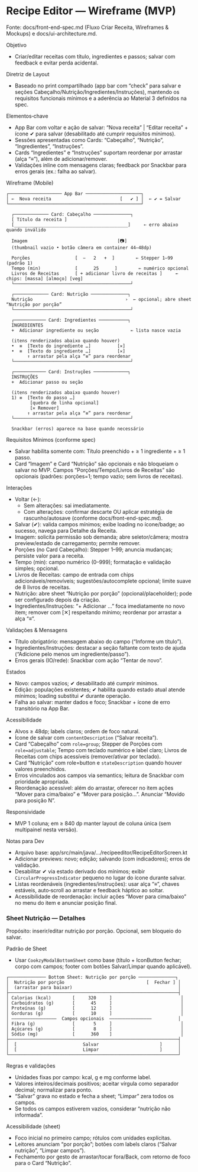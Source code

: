 # Recipe Editor — Wireframe (MVP)

Fonte: docs/front-end-spec.md (Fluxo Criar Receita, Wireframes & Mockups) e docs/ui-architecture.md.

Objetivo
- Criar/editar receitas com título, ingredientes e passos; salvar com feedback e evitar perda acidental.

Diretriz de Layout
- Baseado no print compartilhado (app bar com “check” para salvar e seções Cabeçalho/Nutrição/Ingredientes/Instruções), mantendo os requisitos funcionais mínimos e a aderência ao Material 3 definidos na spec.

Elementos‑chave
- App Bar com voltar e ação de salvar: “Nova receita” | “Editar receita” + ícone ✔ para salvar (desabilitado até cumprir requisitos mínimos).
- Sessões apresentadas como Cards: “Cabeçalho”, “Nutrição”, “Ingredientes”, “Instruções”.
- Cards “Ingredientes” e “Instruções” suportam reordenar por arrastar (alça “≡”), além de adicionar/remover.
- Validações inline com mensagens claras; feedback por Snackbar para erros gerais (ex.: falha ao salvar).

Wireframe (Mobile)

```
┌──────────────────── App Bar ─────────────────────┐
│ ←  Nova receita                          [   ✔ ] │  ← ✔ = Salvar
└──────────────────────────────────────────────────┘

  ┌───────────── Card: Cabeçalho ──────────────┐
  [ Título da receita ]
  [___________________________________________]     ← erro abaixo quando inválido

  Imagem                                  [📷]
  (thumbnail vazio • botão câmera em container 44–48dp)

  Porções                 [  −   2   +  ]        ← Stepper 1–99 (padrão 1)
  Tempo (min)             [      25      ]        ← numérico opcional
  Livros de Receitas      [ + adicionar livro de receitas ]     ← chips: [massa] [almoço] [veg]
  └────────────────────────────────────────────┘

  ┌───────────── Card: Nutrição ──────────────┐
  Nutrição                                   ›  ← opcional; abre sheet “Nutrição por porção”
  └────────────────────────────────────────────┘

  ┌──────────── Card: Ingredientes ───────────┐
  INGREDIENTES
  +  Adicionar ingrediente ou seção            ← lista nasce vazia

  (itens renderizados abaixo quando houver)
  •  ≡  [Texto do ingrediente …]          [✕]
  •  ≡  [Texto do ingrediente …]          [✕]
        ↑ arrastar pela alça “≡” para reordenar
  └────────────────────────────────────────────┘

  ┌──────────── Card: Instruções ─────────────┐
  INSTRUÇÕES
  +  Adicionar passo ou seção

  (itens renderizados abaixo quando houver)
  1) ≡  [Texto do passo …]
         [quebra de linha opcional]
         [✕ Remover]
        ↑ arrastar pela alça “≡” para reordenar
  └────────────────────────────────────────────┘

  Snackbar (erros) aparece na base quando necessário
```

Requisitos Mínimos (conforme spec)
- Salvar habilita somente com: Título preenchido + ≥ 1 ingrediente + ≥ 1 passo.
- Card “Imagem” e Card “Nutrição” são opcionais e não bloqueiam o salvar no MVP. Campos “Porções/Tempo/Livros de Receitas” são opcionais (padrões: porções=1; tempo vazio; sem livros de receitas).

Interações
- Voltar (←):
  - Sem alterações: sai imediatamente.
  - Com alterações: confirmar descarte OU aplicar estratégia de rascunho/autosave (conforme docs/front-end-spec.md).
- Salvar (✔): valida campos mínimos; exibe loading no ícone/badge; ao sucesso, navega para Detalhe da Receita.
- Imagem: solicita permissão sob demanda; abre seletor/câmera; mostra preview/estado de carregamento; permite remover.
- Porções (no Card Cabeçalho): Stepper 1–99; anuncia mudanças; persiste valor para a receita.
- Tempo (min): campo numérico (0–999); formatação e validação simples; opcional.
- Livros de Receitas: campo de entrada com chips adicionáveis/removíveis; sugestões/autocomplete opcional; limite suave de 8 livros de receitas.
- Nutrição: abre sheet “Nutrição por porção” (opcional/placeholder); pode ser configurado depois da criação.
- Ingredientes/Instruções: “+ Adicionar …” foca imediatamente no novo item; remover com [✕] respeitando mínimo; reordenar por arrastar a alça “≡”.

Validações & Mensagens
- Título obrigatório: mensagem abaixo do campo (“Informe um título”).
- Ingredientes/Instruções: destacar a seção faltante com texto de ajuda (“Adicione pelo menos um ingrediente/passo”).
- Erros gerais (IO/rede): Snackbar com ação “Tentar de novo”.

Estados
- Novo: campos vazios; ✔ desabilitado até cumprir mínimos.
- Edição: populações existentes; ✔ habilita quando estado atual atende mínimos; loading substitui ✔ durante operação.
- Falha ao salvar: manter dados e foco; Snackbar + ícone de erro transitório na App Bar.

Acessibilidade
- Alvos ≥ 48dp; labels claros; ordem de foco natural.
- Ícone de salvar com `contentDescription` (“Salvar receita”).
- Card “Cabeçalho” com `role=group`; Stepper de Porções com `role=adjustable`; Tempo com teclado numérico e label claro; Livros de Receitas com chips acessíveis (remover/ativar por teclado).
- Card “Nutrição” com role=button e `stateDescription` quando houver valores preenchidos.
- Erros vinculados aos campos via semantics; leitura de Snackbar com prioridade apropriada.
- Reordenação acessível: além do arrastar, oferecer no item ações “Mover para cima/baixo” e “Mover para posição…”. Anunciar “Movido para posição N”.

Responsividade
- MVP 1 coluna; em ≥ 840 dp manter layout de coluna única (sem multipainel nesta versão).

Notas para Dev
- Arquivo base: app/src/main/java/.../recipeeditor/RecipeEditorScreen.kt
- Adicionar previews: novo; edição; salvando (com indicadores); erros de validação.
- Desabilitar ✔ via estado derivado dos mínimos; exibir `CircularProgressIndicator` pequeno no lugar do ícone durante salvar.
- Listas reordenáveis (ingredientes/instruções): usar alça “≡”, chaves estáveis, auto‑scroll ao arrastar e feedback háptico ao soltar.
- Acessibilidade de reordenação: incluir ações “Mover para cima/baixo” no menu do item e anunciar posição final.

### Sheet Nutrição — Detalhes

Propósito: inserir/editar nutrição por porção. Opcional, sem bloqueio do salvar.

Padrão de Sheet
- Usar `CookzyModalBottomSheet` como base (título + IconButton fechar; corpo com campos; footer com botões Salvar/Limpar quando aplicável).

```
┌────────────── Bottom Sheet: Nutrição por porção ──────────────┐
│  Nutrição por porção                               [  Fechar ] │
│  (arrastar para baixar)                                        │
├────────────────────────────────────────────────────────────────┤
│ Calorias (kcal)        [     320     ]                          │
│ Carboidratos (g)       [      45     ]                          │
│ Proteínas (g)          [      12     ]                          │
│ Gorduras (g)           [      10     ]                          │
│ —————————————————  Campos opcionais  ————————————————          │
│ Fibra (g)              [       5     ]                          │
│ Açúcares (g)           [       8     ]                          │
│ Sódio (mg)             [      360    ]                          │
├────────────────────────────────────────────────────────────────┤
│  [                         Salvar                       ]      │
│  [                         Limpar                       ]      │
└────────────────────────────────────────────────────────────────┘
```

Regras e validações
- Unidades fixas por campo: kcal, g e mg conforme label.
- Valores inteiros/decimais positivos; aceitar vírgula como separador decimal; normalizar para ponto.
- “Salvar” grava no estado e fecha a sheet; “Limpar” zera todos os campos.
- Se todos os campos estiverem vazios, considerar “nutrição não informada”.

Acessibilidade (sheet)
- Foco inicial no primeiro campo; rótulos com unidades explícitas.
- Leitores anunciam “por porção”; botões com labels claros (“Salvar nutrição”, “Limpar campos”).
- Fechamento por gesto de arrastar/tocar fora/Back, com retorno de foco para o Card “Nutrição”.
